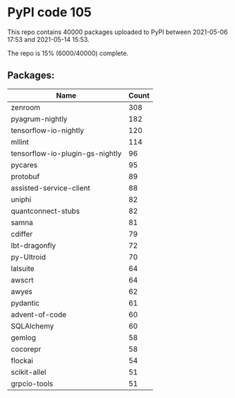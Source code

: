 # PyPI code 105

This repo contains 40000 packages uploaded to PyPI between 
2021-05-06 17:53 and 2021-05-14 15:53.

The repo is 15% (6000/40000) complete.

## Packages:

| Name  | Count |
| ----- | ----- |
| zenroom | 308 |
| pyagrum-nightly | 182 |
| tensorflow-io-nightly | 120 |
| mllint | 114 |
| tensorflow-io-plugin-gs-nightly | 96 |
| pycares | 95 |
| protobuf | 89 |
| assisted-service-client | 88 |
| uniphi | 82 |
| quantconnect-stubs | 82 |
| samna | 81 |
| cdiffer | 79 |
| lbt-dragonfly | 72 |
| py-Ultroid | 70 |
| lalsuite | 64 |
| awscrt | 64 |
| awyes | 62 |
| pydantic | 61 |
| advent-of-code | 60 |
| SQLAlchemy | 60 |
| gemlog | 58 |
| cocorepr | 58 |
| flockai | 54 |
| scikit-allel | 51 |
| grpcio-tools | 51 |



